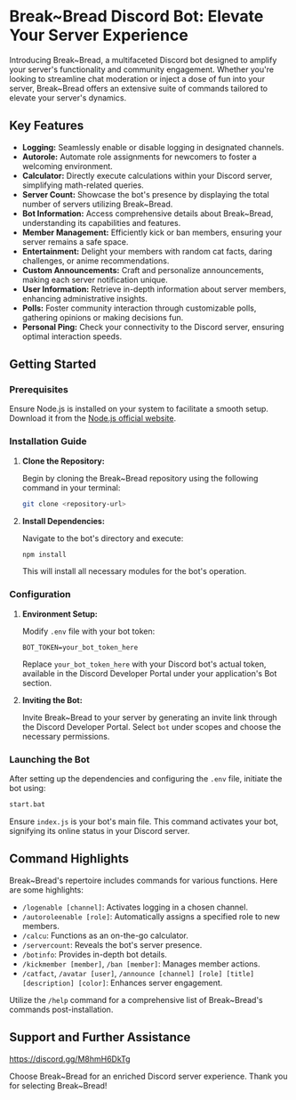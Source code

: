 # Break~Bread Discord Bot: Elevate Your Server Experience

Introducing Break~Bread, a multifaceted Discord bot designed to amplify your server's functionality and community engagement. Whether you're looking to streamline chat moderation or inject a dose of fun into your server, Break~Bread offers an extensive suite of commands tailored to elevate your server's dynamics.

## Key Features

- **Logging:** Seamlessly enable or disable logging in designated channels.
- **Autorole:** Automate role assignments for newcomers to foster a welcoming environment.
- **Calculator:** Directly execute calculations within your Discord server, simplifying math-related queries.
- **Server Count:** Showcase the bot's presence by displaying the total number of servers utilizing Break~Bread.
- **Bot Information:** Access comprehensive details about Break~Bread, understanding its capabilities and features.
- **Member Management:** Efficiently kick or ban members, ensuring your server remains a safe space.
- **Entertainment:** Delight your members with random cat facts, daring challenges, or anime recommendations.
- **Custom Announcements:** Craft and personalize announcements, making each server notification unique.
- **User Information:** Retrieve in-depth information about server members, enhancing administrative insights.
- **Polls:** Foster community interaction through customizable polls, gathering opinions or making decisions fun.
- **Personal Ping:** Check your connectivity to the Discord server, ensuring optimal interaction speeds.

## Getting Started

### Prerequisites

Ensure Node.js is installed on your system to facilitate a smooth setup. Download it from the [Node.js official website](https://nodejs.org/).

### Installation Guide

1. **Clone the Repository:**

   Begin by cloning the Break~Bread repository using the following command in your terminal:

    ```bash
    git clone <repository-url>
    ```
  
2. **Install Dependencies:**

   Navigate to the bot's directory and execute:

    ```bash
    npm install
    ```

   This will install all necessary modules for the bot's operation.

### Configuration

1. **Environment Setup:**

   Modify `.env` file with your bot token:

    ```
    BOT_TOKEN=your_bot_token_here
    ```

   Replace `your_bot_token_here` with your Discord bot's actual token, available in the Discord Developer Portal under your application's Bot section.

2. **Inviting the Bot:**

   Invite Break~Bread to your server by generating an invite link through the Discord Developer Portal. Select `bot` under scopes and choose the necessary permissions.

### Launching the Bot

After setting up the dependencies and configuring the `.env` file, initiate the bot using:

```bash
start.bat
```

Ensure `index.js` is your bot's main file. This command activates your bot, signifying its online status in your Discord server.

## Command Highlights

Break~Bread's repertoire includes commands for various functions. Here are some highlights:

- `/logenable [channel]`: Activates logging in a chosen channel.
- `/autoroleenable [role]`: Automatically assigns a specified role to new members.
- `/calcu`: Functions as an on-the-go calculator.
- `/servercount`: Reveals the bot's server presence.
- `/botinfo`: Provides in-depth bot details.
- `/kickmember [member]`, `/ban [member]`: Manages member actions.
- `/catfact`, `/avatar [user]`, `/announce [channel] [role] [title] [description] [color]`: Enhances server engagement.

Utilize the `/help` command for a comprehensive list of Break~Bread's commands post-installation.

## Support and Further Assistance

https://discord.gg/M8hmH6DkTg 

Choose Break~Bread for an enriched Discord server experience. Thank you for selecting Break~Bread!
